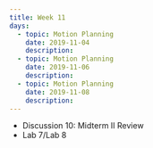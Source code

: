 ```yaml
---
title: Week 11
days:
  - topic: Motion Planning
    date: 2019-11-04
    description: 
  - topic: Motion Planning
    date: 2019-11-06
    description: 
  - topic: Motion Planning
    date: 2019-11-08
    description: 
---
```


- Discussion 10: Midterm II Review
- Lab 7/Lab 8
